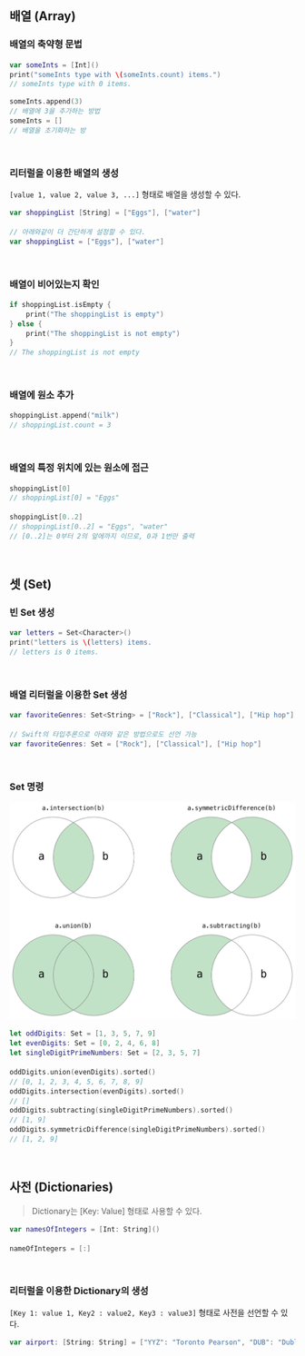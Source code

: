 ## 배열 (Array)

### 배열의 축약형 문법
```swift
var someInts = [Int]()
print("someInts type with \(someInts.count) items.")
// someInts type with 0 items.
```

```swift
someInts.append(3)
// 배열에 3을 추가하는 방법
someInts = []
// 배열을 초기화하는 방
```

<br>

### 리터럴을 이용한 배열의 생성

`[value 1, value 2, value 3, ...]` 형태로 배열을 생성할 수 있다.

```swift
var shoppingList [String] = ["Eggs"], ["water"]

// 아래와같이 더 간단하게 설정할 수 있다.
var shoppingList = ["Eggs"], ["water"]  
```

<br>

### 배열이 비어있는지 확인
```swift
if shoppingList.isEmpty {
    print("The shoppingList is empty")
} else {
    print("The shoppingList is not empty")
}
// The shoppingList is not empty
```

<br>

### 배열에 원소 추가
```swift
shoppingList.append("milk")
// shoppingList.count = 3
```

<br>

### 배열의 특정 위치에 있는 원소에 접근
```swift
shoppingList[0]
// shoppingList[0] = "Eggs"

shoppingList[0..2]
// shoppingList[0..2] = "Eggs", "water"
// [0..2]는 0부터 2의 앞에까지 이므로, 0과 1번만 출력
```

<br>

## 셋 (Set)

### 빈 Set 생성

```swift
var letters = Set<Character>()
print("letters is \(letters) items.
// letters is 0 items.
```

<br>

### 배열 리터럴을 이용한 Set 생성
```swift
var favoriteGenres: Set<String> = ["Rock"], ["Classical"], ["Hip hop"]

// Swift의 타입추론으로 아래와 같은 방법으로도 선언 가능
var favoriteGenres: Set = ["Rock"], ["Classical"], ["Hip hop"]
```

<br>

### Set 명령
![img.png](img.png)

```swift
let oddDigits: Set = [1, 3, 5, 7, 9]
let evenDigits: Set = [0, 2, 4, 6, 8]
let singleDigitPrimeNumbers: Set = [2, 3, 5, 7]

oddDigits.union(evenDigits).sorted()
// [0, 1, 2, 3, 4, 5, 6, 7, 8, 9]
oddDigits.intersection(evenDigits).sorted()
// []
oddDigits.subtracting(singleDigitPrimeNumbers).sorted()
// [1, 9]
oddDigits.symmetricDifference(singleDigitPrimeNumbers).sorted()
// [1, 2, 9]
```

<br>

## 사전 (Dictionaries)

> Dictionary는 [Key: Value] 형태로 사용할 수 있다.

```swift
var namesOfIntegers = [Int: String]()

nameOfIntegers = [:]
```

<br>

### 리터럴을 이용한 Dictionary의 생성

`[Key 1: value 1, Key2 : value2, Key3 : value3]` 형태로 사전을 선언할 수 있다.

```swift
var airport: [String: String] = ["YYZ": "Toronto Pearson", "DUB": "Dublin"]
```